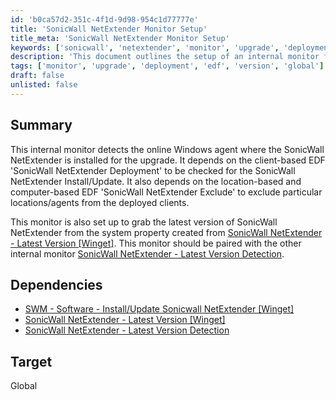 ```yaml
---
id: 'b0ca57d2-351c-4f1d-9d98-954c1d77777e'
title: 'SonicWall NetExtender Monitor Setup'
title_meta: 'SonicWall NetExtender Monitor Setup'
keywords: ['sonicwall', 'netextender', 'monitor', 'upgrade', 'deployment', 'edf', 'version']
description: 'This document outlines the setup of an internal monitor for detecting the online Windows agent with SonicWall NetExtender installed, facilitating upgrades and excluding specific locations or agents as needed. It details dependencies and integration with other monitors for effective management.'
tags: ['monitor', 'upgrade', 'deployment', 'edf', 'version', 'global']
draft: false
unlisted: false
---
```

## Summary

This internal monitor detects the online Windows agent where the SonicWall NetExtender is installed for the upgrade. It depends on the client-based EDF 'SonicWall NetExtender Deployment' to be checked for the SonicWall NetExtender Install/Update. It also depends on the location-based and computer-based EDF 'SonicWall NetExtender Exclude' to exclude particular locations/agents from the deployed clients.

This monitor is also set up to grab the latest version of SonicWall NetExtender from the system property created from [SonicWall NetExtender - Latest Version [Winget]](https://proval.itglue.com/DOC-5078775-13816835). This monitor should be paired with the other internal monitor [SonicWall NetExtender - Latest Version Detection](https://proval.itglue.com/DOC-5078775-13813876).

## Dependencies

- [SWM - Software - Install/Update Sonicwall NetExtender [Winget]](https://proval.itglue.com/DOC-5078775-8058617)
- [SonicWall NetExtender - Latest Version [Winget]](https://proval.itglue.com/DOC-5078775-13816835)
- [SonicWall NetExtender - Latest Version Detection](https://proval.itglue.com/DOC-5078775-13813876)

## Target

Global






